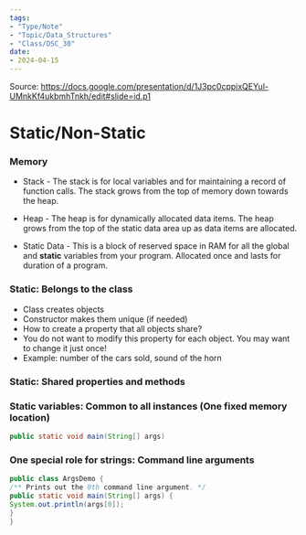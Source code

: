 ```yaml
---
tags:
- "Type/Note"
- "Topic/Data_Structures"
- "Class/DSC_30"
date:
- 2024-04-15
---
```


Source: https://docs.google.com/presentation/d/1J3pc0cppixQEYul-UMnkKf4ukbmhTnkh/edit#slide=id.p1  

# Static/Non-Static  

### Memory  

- Stack - The stack is for local variables and for maintaining a record of function calls. The stack grows from the top of memory down towards the heap.  
- Heap - The heap is for dynamically allocated data items. The heap grows from the top of the static data area up as data items are allocated.  

- Static Data - This is a block of reserved space in RAM for all the global and **static** variables from your program. Allocated once and lasts for duration of a program.  
### Static: Belongs to the class  

- Class creates objects  
- Constructor makes them unique (if needed)  
- How to create a property that all objects share?  
- You do not want to modify this property for each object. You may want to change it just once!  
- Example: number of the cars sold, sound of the horn  

### Static: Shared properties and methods  

### Static variables: Common to all instances  (One fixed memory location)  

```java  
public static void main(String[] args)  
```  

### One special role for strings: Command line arguments  

```java  
public class ArgsDemo {  
/** Prints out the 0th command line argument. */  
public static void main(String[] args) {  
System.out.println(args[0]);  
}  
}  
```  


